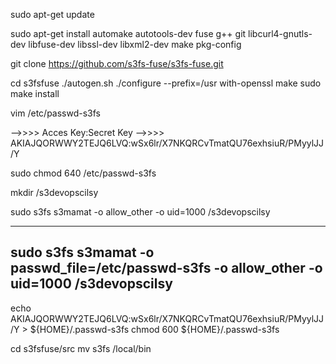 sudo apt-get update

sudo apt-get install automake autotools-dev fuse g++ git libcurl4-gnutls-dev libfuse-dev libssl-dev libxml2-dev make pkg-config

git clone https://github.com/s3fs-fuse/s3fs-fuse.git

cd s3fsfuse
./autogen.sh
./configure --prefix=/usr with-openssl
make
sudo make install


vim /etc/passwd-s3fs

-->>>> Acces Key:Secret Key
-->>>> AKIAJQORWWY2TEJQ6LVQ:wSx6lr/X7NKQRCvTmatQU76exhsiuR/PMyylJJ/Y

sudo chmod 640 /etc/passwd-s3fs




mkdir /s3devopscilsy


sudo s3fs s3mamat -o allow_other -o uid=1000 /s3devopscilsy


---------------------------------------
sudo s3fs s3mamat -o passwd_file=/etc/passwd-s3fs -o allow_other -o uid=1000 /s3devopscilsy
---------------------------------------








echo AKIAJQORWWY2TEJQ6LVQ:wSx6lr/X7NKQRCvTmatQU76exhsiuR/PMyylJJ/Y > ${HOME}/.passwd-s3fs
chmod 600 ${HOME}/.passwd-s3fs

cd s3fsfuse/src
mv s3fs /local/bin
